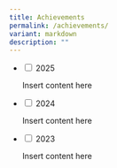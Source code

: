 ```yaml
---
title: Achievements
permalink: /achievements/
variant: markdown
description: ""
---
```

<ul class="jekyllcodex\_accordion">  
  
<li><input type="checkbox" id="accordion1">  
<label for="accordion1">2025</label><div>  
<p>Insert content here</p>  
</div></li>  
  
<li><input type="checkbox" id="accordion2">  
<label for="accordion2">2024</label><div>  
<p>Insert content here</p>  
</div></li>  
  
<li><input type="checkbox" id="accordion3">  
<label for="accordion3">2023</label><div>  
<p>Insert content here</p>  
</div></li>  
  
</ul>